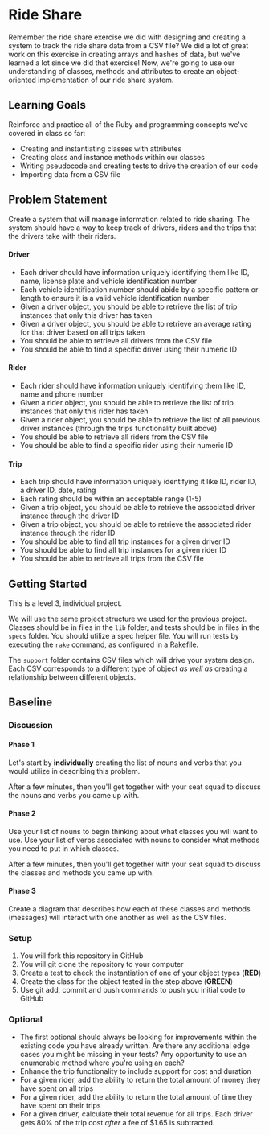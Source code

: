 # Ride Share
Remember the ride share exercise we did with designing and creating a system to track the ride share data from a CSV file? We did a lot of great work on this exercise in creating arrays and hashes of data, but we've learned a lot since we did that exercise! Now, we're going to use our understanding of classes, methods and attributes to create an object-oriented implementation of our ride share system.

## Learning Goals
Reinforce and practice all of the Ruby and programming concepts we've covered in class so far:
- Creating and instantiating classes with attributes
- Creating class and instance methods within our classes
- Writing pseudocode and creating tests to drive the creation of our code
- Importing data from a CSV file

## Problem Statement
Create a system that will manage information related to ride sharing. The system should have a way to keep track of drivers, riders and the trips that the drivers take with their riders.

#### Driver
- Each driver should have information uniquely identifying them like ID, name, license plate and vehicle identification number
- Each vehicle identification number should abide by a specific pattern or length to ensure it is a valid vehicle identification number
- Given a driver object, you should be able to retrieve the list of trip instances that only this driver has taken
- Given a driver object, you should be able to retrieve an average rating for that driver based on all trips taken
- You should be able to retrieve all drivers from the CSV file
- You should be able to find a specific driver using their numeric ID

#### Rider
- Each rider should have information uniquely identifying them like ID, name and phone number
- Given a rider object, you should be able to retrieve the list of trip instances that only this rider has taken
- Given a rider object, you should be able to retrieve the list of all previous driver instances (through the trips functionality built above)
- You should be able to retrieve all riders from the CSV file
- You should be able to find a specific rider using their numeric ID

#### Trip
- Each trip should have information uniquely identifying it like ID, rider ID, a driver ID, date, rating
- Each rating should be within an acceptable range (1-5)
- Given a trip object, you should be able to retrieve the associated driver instance through the driver ID
- Given a trip object, you should be able to retrieve the associated rider instance through the rider ID
- You should be able to find all trip instances for a given driver ID
- You should be able to find all trip instances for a given rider ID
- You should be able to retrieve all trips from the CSV file

## Getting Started
This is a level 3, individual project.

We will use the same project structure we used for the previous project. Classes should be in files in the `lib` folder, and tests should be in files in the `specs` folder. You should utilize a spec helper file. You will run tests by executing the `rake` command, as configured in a Rakefile.

The `support` folder contains CSV files which will drive your system design. Each CSV corresponds to a different type of object _as well as_ creating a relationship between different objects.

## Baseline
### Discussion
#### Phase 1
Let's start by **individually** creating the list of nouns and verbs that you would utilize in describing this problem.

After a few minutes, then you'll get together with your seat squad to discuss the nouns and verbs you came up with.

#### Phase 2
Use your list of nouns to begin thinking about what classes you will want to use. Use your list of verbs associated with nouns to consider what methods you need to put in which classes.

After a few minutes, then you'll get together with your seat squad to discuss the classes and methods you came up with.

#### Phase 3
Create a diagram that describes how each of these classes and methods (messages) will interact with one another as well as the CSV files.

### Setup
1. You will fork this repository in GitHub
1. You will git clone the repository to your computer
1. Create a test to check the instantiation of one of your object types (**RED**)
1. Create the class for the object tested in the step above (**GREEN**)
1. Use git add, commit and push commands to push you initial code to GitHub

### Optional
- The first optional should always be looking for improvements within the existing code you have already written. Are there any additional edge cases you might be missing in your tests? Any opportunity to use an enumerable method where you're using an each?
- Enhance the trip functionality to include support for cost and duration
- For a given rider, add the ability to return the total amount of money they have spent on all trips
- For a given rider, add the ability to return the total amount of time they have spent on their trips
- For a given driver, calculate their total revenue for all trips. Each driver gets 80% of the trip cost _after_ a fee of $1.65 is subtracted.
